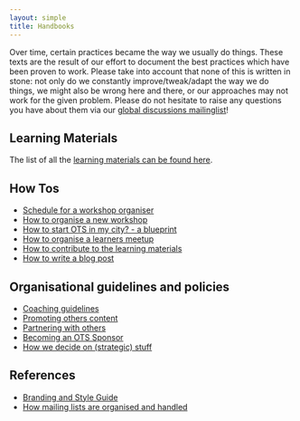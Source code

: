 ```yaml
---
layout: simple
title: Handbooks
---
```


Over time, certain practices became the way we usually do things. These texts are the result of our effort to document the best practices which have been proven to work. Please take into account that none of this is written in stone: not only do we constantly improve/tweak/adapt the way we do things, we might also be wrong here and there, or our approaches may not work for the given problem. Please do not hesitate to raise any questions you have about them via our [global discussions mailinglist](https://groups.google.com/a/opentechschool.org/forum/?fromgroups#!forum/discuss.global)!

## Learning Materials

The list of all the [learning materials can be found here](/material.html).

## How Tos
 * [Schedule for a workshop organiser](/handbooks/workshops/organisers-schedule.html)
 * [How to organise a new workshop](/handbooks/workshops/starting-a-workshop.html)
 * [How to start OTS in my city? - a blueprint](/handbooks/city-blueprint.html)
 * [How to organise a learners meetup](/handbooks/learners-meetups.html)
 * [How to contribute to the learning materials](/handbooks/contribute.html)
 * [How to write a blog post](/handbooks/blog-posts.html)


## Organisational guidelines and policies
 * [Coaching guidelines](http://opentechschool.github.com/slides/presentations/coaching/)
 * [Promoting others content](/handbooks/promotion.html)
 * [Partnering with others](/handbooks/partnerships.html)
 * [Becoming an OTS Sponsor](/handbooks/sponsorship-and-support.html)
 * [How we decide on (strategic) stuff](/handbooks/decision-making.html)
 
## References
 * [Branding and Style Guide](/handbooks/styles.html)
 * [How mailing lists are organised and handled](/handbooks/mailing-lists.html)
